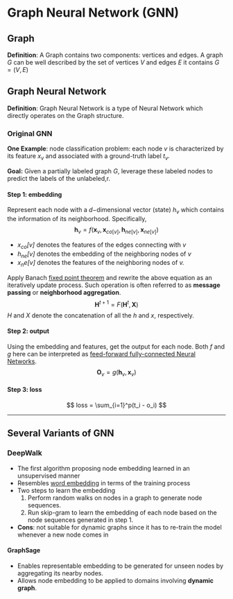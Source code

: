 # Graph Neural Network (GNN)

## Graph

**Definition**: A Graph contains two components: vertices and edges. A graph *G* can be well described by the set of vertices *V* and edges *E* it contains $G=(V, E)$

## Graph Neural Network

**Definition**: Graph Neural Network is a type of Neural Network which directly operates on the Graph structure.

### Original GNN

**One Example**: node classification problem: each node $v$ is characterized by its feature $x_v$ and associated with a ground-truth label *$t_v$.* 

**Goal:** Given a partially labeled graph *$G$*,  leverage these labeled nodes to predict the labels of the unlabeled,r.

#### Step 1: embedding

Represent each node with a $d-$dimensional vector (state) $h_v$ which contains the information of its neighborhood. Specifically, 
$$
\mathbf{h}_{v}=f\left(\mathbf{x}_{v}, \mathbf{x}_{c o[v]}, \mathbf{h}_{n e[v]}, \mathbf{x}_{n e[v]}\right)
$$

* *$x_{co}[v]$* denotes the features of the edges connecting with *$v$*
* *$h_{ne}[v]$* denotes the embedding of the neighboring nodes of *$v$*
* *$x_ne[v]$* denotes the features of the neighboring nodes of *$v$.* 

Apply Banach [fixed point theorem](https://en.wikipedia.org/wiki/Fixed-point_theorem) and rewrite the above equation as an iteratively update process. Such operation is often referred to as **message passing** or **neighborhood aggregation**.
$$
\mathbf{H}^{t+1}=F\left(\mathbf{H}^{t}, \mathbf{X}\right)
$$
$H$ and $X$ denote the concatenation of all the $h$ and $x$, respectively.

#### Step 2: output

Using the embedding and features, get the output for each node. Both $f$ and $g$ here can be interpreted as <u>feed-forward fully-connected Neural Networks</u>.
$$
\mathbf{O}_{v}=g\left(\mathbf{h}_{v}, \mathbf{x}_{v}\right)
$$

#### Step 3: loss

$$
loss = \sum_{i=1}^p(t_i - o_i)
$$

---

## Several Variants of GNN

### DeepWalk

* The first algorithm proposing node embedding learned in an unsupervised manner
* Resembles <u>word embedding</u> in terms of the training process
* Two steps to learn the embedding
  1. Perform random walks on nodes in a graph to generate node sequences.
  2. Run skip-gram to learn the embedding of each node based on the node sequences generated in step 1.
* **Cons**: not suitable for dynamic graphs since it has to re-train the model whenever a new node comes in

#### GraphSage

* Enables representable embedding to be generated for unseen nodes by aggregating its nearby nodes.
* Allows node embedding to be applied to domains involving **dynamic graph**.

